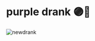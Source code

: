 # purple drank 🟣🥤

![newdrank](https://user-images.githubusercontent.com/111450473/202912773-6511de3a-c3a6-4498-a09b-df1ebab0d86a.png)
